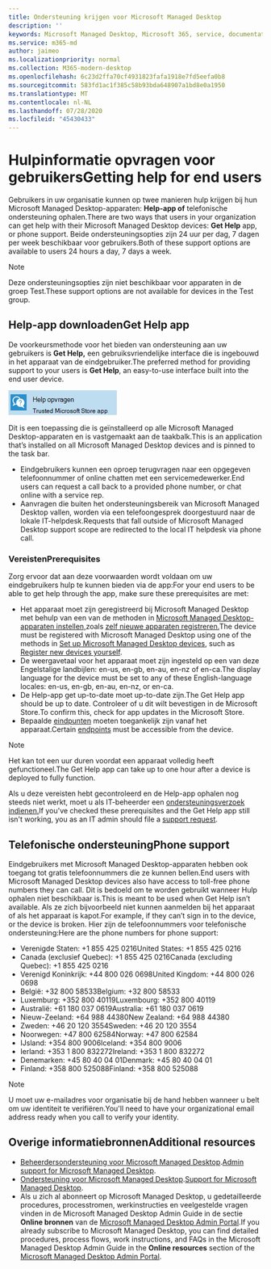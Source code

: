 ```yaml
---
title: Ondersteuning krijgen voor Microsoft Managed Desktop
description: ''
keywords: Microsoft Managed Desktop, Microsoft 365, service, documentatie
ms.service: m365-md
author: jaimeo
ms.localizationpriority: normal
ms.collection: M365-modern-desktop
ms.openlocfilehash: 6c23d2ffa70cf4931823fafa1918e7fd5eefa0b8
ms.sourcegitcommit: 583fd1ac1f385c58b93bda648907a1bd8e0a1950
ms.translationtype: MT
ms.contentlocale: nl-NL
ms.lasthandoff: 07/28/2020
ms.locfileid: "45430433"
---
```

# <a name="getting-help-for-end-users"></a><span data-ttu-id="e1088-103">Hulpinformatie opvragen voor gebruikers</span><span class="sxs-lookup"><span data-stu-id="e1088-103">Getting help for end users</span></span>

<span data-ttu-id="e1088-104">Gebruikers in uw organisatie kunnen op twee manieren hulp krijgen bij hun Microsoft Managed Desktop-apparaten: **Help-app of** telefonische ondersteuning ophalen.</span><span class="sxs-lookup"><span data-stu-id="e1088-104">There are two ways that users in your organization can get help with their Microsoft Managed Desktop devices: **Get Help** app, or phone support.</span></span> <span data-ttu-id="e1088-105">Beide ondersteuningsopties zijn 24 uur per dag, 7 dagen per week beschikbaar voor gebruikers.</span><span class="sxs-lookup"><span data-stu-id="e1088-105">Both of these support options are available to users 24 hours a day, 7 days a week.</span></span>
 
>[!NOTE]
><span data-ttu-id="e1088-106">Deze ondersteuningsopties zijn niet beschikbaar voor apparaten in de groep Test.</span><span class="sxs-lookup"><span data-stu-id="e1088-106">These support options are not available for devices in the Test group.</span></span>

## <a name="get-help-app"></a><span data-ttu-id="e1088-107">Help-app downloaden</span><span class="sxs-lookup"><span data-stu-id="e1088-107">Get Help app</span></span>

<span data-ttu-id="e1088-108">De voorkeursmethode voor het bieden van ondersteuning aan uw gebruikers is **Get Help,** een gebruiksvriendelijke interface die is ingebouwd in het apparaat van de eindgebruiker.</span><span class="sxs-lookup"><span data-stu-id="e1088-108">The preferred method for providing support to your users is **Get Help**, an easy-to-use interface built into the end user device.</span></span>  

![Pictogram Help-app ophalen](../../media/get-help.png)

<span data-ttu-id="e1088-110">Dit is een toepassing die is geïnstalleerd op alle Microsoft Managed Desktop-apparaten en is vastgemaakt aan de taakbalk.</span><span class="sxs-lookup"><span data-stu-id="e1088-110">This is an application that’s installed on all Microsoft Managed Desktop devices and is pinned to the task bar.</span></span> 

- <span data-ttu-id="e1088-111">Eindgebruikers kunnen een oproep terugvragen naar een opgegeven telefoonnummer of online chatten met een servicemedewerker.</span><span class="sxs-lookup"><span data-stu-id="e1088-111">End users can request a call back to a provided phone number, or chat online with a service rep.</span></span>
- <span data-ttu-id="e1088-112">Aanvragen die buiten het ondersteuningsbereik van Microsoft Managed Desktop vallen, worden via een telefoongesprek doorgestuurd naar de lokale IT-helpdesk.</span><span class="sxs-lookup"><span data-stu-id="e1088-112">Requests that fall outside of Microsoft Managed Desktop support scope are redirected to the local IT helpdesk via phone call.</span></span>

### <a name="prerequisites"></a><span data-ttu-id="e1088-113">Vereisten</span><span class="sxs-lookup"><span data-stu-id="e1088-113">Prerequisites</span></span>
<span data-ttu-id="e1088-114">Zorg ervoor dat aan deze voorwaarden wordt voldaan om uw eindgebruikers hulp te kunnen bieden via de app:</span><span class="sxs-lookup"><span data-stu-id="e1088-114">For your end users to be able to get help through the app, make sure these prerequisites are met:</span></span>

- <span data-ttu-id="e1088-115">Het apparaat moet zijn geregistreerd bij Microsoft Managed Desktop met behulp van een van de methoden in [Microsoft Managed Desktop-apparaten instellen,](../get-started/set-up-devices.md)zoals [zelf nieuwe apparaten registreren.](../get-started/register-devices-self.md)</span><span class="sxs-lookup"><span data-stu-id="e1088-115">The device must be registered with Microsoft Managed Desktop using one of the methods in [Set up Microsoft Managed Desktop devices](../get-started/set-up-devices.md), such as [Register new devices yourself](../get-started/register-devices-self.md).</span></span>
- <span data-ttu-id="e1088-116">De weergavetaal voor het apparaat moet zijn ingesteld op een van deze Engelstalige landbijlen: en-us, en-gb, en-au, en-nz of en-ca.</span><span class="sxs-lookup"><span data-stu-id="e1088-116">The display language for the device must be set to any of these English-language locales: en-us, en-gb, en-au, en-nz, or en-ca.</span></span>
- <span data-ttu-id="e1088-117">De Help-app get up-to-date moet up-to-date zijn.</span><span class="sxs-lookup"><span data-stu-id="e1088-117">The Get Help app should be up to date.</span></span> <span data-ttu-id="e1088-118">Controleer of u dit wilt bevestigen in de Microsoft Store.</span><span class="sxs-lookup"><span data-stu-id="e1088-118">To confirm this, check for app updates in the Microsoft Store.</span></span>
- <span data-ttu-id="e1088-119">Bepaalde [eindpunten](../get-ready/network.md#endpoints-allowed-that-are-necessary-for-microsoft-managed-desktop) moeten toegankelijk zijn vanaf het apparaat.</span><span class="sxs-lookup"><span data-stu-id="e1088-119">Certain [endpoints](../get-ready/network.md#endpoints-allowed-that-are-necessary-for-microsoft-managed-desktop) must be accessible from the device.</span></span>

> [!NOTE]
> <span data-ttu-id="e1088-120">Het kan tot een uur duren voordat een apparaat volledig heeft gefunctioneel.</span><span class="sxs-lookup"><span data-stu-id="e1088-120">The Get Help app can take up to one hour after a device is deployed to fully function.</span></span>

<span data-ttu-id="e1088-121">Als u deze vereisten hebt gecontroleerd en de Help-app ophalen nog steeds niet werkt, moet u als IT-beheerder een [ondersteuningsverzoek indienen.](admin-support.md)</span><span class="sxs-lookup"><span data-stu-id="e1088-121">If you've checked these prerequisites and the Get Help app still isn't working, you as an IT admin should file a [support request](admin-support.md).</span></span>

## <a name="phone-support"></a><span data-ttu-id="e1088-122">Telefonische ondersteuning</span><span class="sxs-lookup"><span data-stu-id="e1088-122">Phone support</span></span>

<span data-ttu-id="e1088-123">Eindgebruikers met Microsoft Managed Desktop-apparaten hebben ook toegang tot gratis telefoonnummers die ze kunnen bellen.</span><span class="sxs-lookup"><span data-stu-id="e1088-123">End users with Microsoft Managed Desktop devices also have access to toll-free phone numbers they can call.</span></span> <span data-ttu-id="e1088-124">Dit is bedoeld om te worden gebruikt wanneer Hulp ophalen niet beschikbaar is.</span><span class="sxs-lookup"><span data-stu-id="e1088-124">This is meant to be used when Get Help isn’t available.</span></span> <span data-ttu-id="e1088-125">Als ze zich bijvoorbeeld niet kunnen aanmelden bij het apparaat of als het apparaat is kapot.</span><span class="sxs-lookup"><span data-stu-id="e1088-125">For example, if they can’t sign in to the device, or the device is broken.</span></span> <span data-ttu-id="e1088-126">Hier zijn de telefoonnummers voor telefonische ondersteuning:</span><span class="sxs-lookup"><span data-stu-id="e1088-126">Here are the phone numbers for phone support:</span></span>

- <span data-ttu-id="e1088-127">Verenigde Staten: +1 855 425 0216</span><span class="sxs-lookup"><span data-stu-id="e1088-127">United States: +1 855 425 0216</span></span>
- <span data-ttu-id="e1088-128">Canada (exclusief Quebec): +1 855 425 0216</span><span class="sxs-lookup"><span data-stu-id="e1088-128">Canada (excluding Quebec): +1 855 425 0216</span></span>
- <span data-ttu-id="e1088-129">Verenigd Koninkrijk: +44 800 026 0698</span><span class="sxs-lookup"><span data-stu-id="e1088-129">United Kingdom: +44 800 026 0698</span></span>
- <span data-ttu-id="e1088-130">België: +32 800 58533</span><span class="sxs-lookup"><span data-stu-id="e1088-130">Belgium: +32 800 58533</span></span>
- <span data-ttu-id="e1088-131">Luxemburg: +352 800 40119</span><span class="sxs-lookup"><span data-stu-id="e1088-131">Luxembourg: +352 800 40119</span></span>
- <span data-ttu-id="e1088-132">Australië: +61 180 037 0619</span><span class="sxs-lookup"><span data-stu-id="e1088-132">Australia: +61 180 037 0619</span></span>
- <span data-ttu-id="e1088-133">Nieuw-Zeeland: +64 988 44380</span><span class="sxs-lookup"><span data-stu-id="e1088-133">New Zealand: +64 988 44380</span></span>
- <span data-ttu-id="e1088-134">Zweden: +46 20 120 3554</span><span class="sxs-lookup"><span data-stu-id="e1088-134">Sweden: +46 20 120 3554</span></span>
- <span data-ttu-id="e1088-135">Noorwegen: +47 800 62584</span><span class="sxs-lookup"><span data-stu-id="e1088-135">Norway: +47 800 62584</span></span>
- <span data-ttu-id="e1088-136">IJsland: +354 800 9006</span><span class="sxs-lookup"><span data-stu-id="e1088-136">Iceland: +354 800 9006</span></span>
- <span data-ttu-id="e1088-137">Ierland: +353 1 800 832272</span><span class="sxs-lookup"><span data-stu-id="e1088-137">Ireland: +353 1 800 832272</span></span>
- <span data-ttu-id="e1088-138">Denemarken: +45 80 40 04 01</span><span class="sxs-lookup"><span data-stu-id="e1088-138">Denmark: +45 80 40 04 01</span></span>
- <span data-ttu-id="e1088-139">Finland: +358 800 525088</span><span class="sxs-lookup"><span data-stu-id="e1088-139">Finland: +358 800 525088</span></span>

>[!NOTE]
><span data-ttu-id="e1088-140">U moet uw e-mailadres voor organisatie bij de hand hebben wanneer u belt om uw identiteit te verifiëren.</span><span class="sxs-lookup"><span data-stu-id="e1088-140">You'll need to have your organizational email address ready when you call to verify your identity.</span></span> 

## <a name="additional-resources"></a><span data-ttu-id="e1088-141">Overige informatiebronnen</span><span class="sxs-lookup"><span data-stu-id="e1088-141">Additional resources</span></span>
- <span data-ttu-id="e1088-142">[Beheerdersondersteuning voor Microsoft Managed Desktop](admin-support.md).</span><span class="sxs-lookup"><span data-stu-id="e1088-142">[Admin support for Microsoft Managed Desktop](admin-support.md).</span></span> 
- <span data-ttu-id="e1088-143">[Ondersteuning voor Microsoft Managed Desktop](../service-description/support.md).</span><span class="sxs-lookup"><span data-stu-id="e1088-143">[Support for Microsoft Managed Desktop](../service-description/support.md).</span></span>
- <span data-ttu-id="e1088-144">Als u zich al abonneert op Microsoft Managed Desktop, u gedetailleerde procedures, processtromen, werkinstructies en veelgestelde vragen vinden in de Microsoft Managed Desktop Admin Guide in de sectie **Online bronnen** van de [Microsoft Managed Desktop Admin Portal](https://aka.ms/mwaasportal).</span><span class="sxs-lookup"><span data-stu-id="e1088-144">If you already subscribe to Microsoft Managed Desktop, you can find detailed procedures, process flows, work instructions, and FAQs in the Microsoft Managed Desktop Admin Guide in the **Online resources** section of the [Microsoft Managed Desktop Admin Portal](https://aka.ms/mwaasportal).</span></span>
